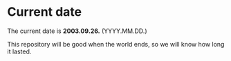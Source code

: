 # Current date

The current date is **2003.09.26.** (YYYY.MM.DD.)

This repository will be good when the world ends, so we will know how long it lasted.